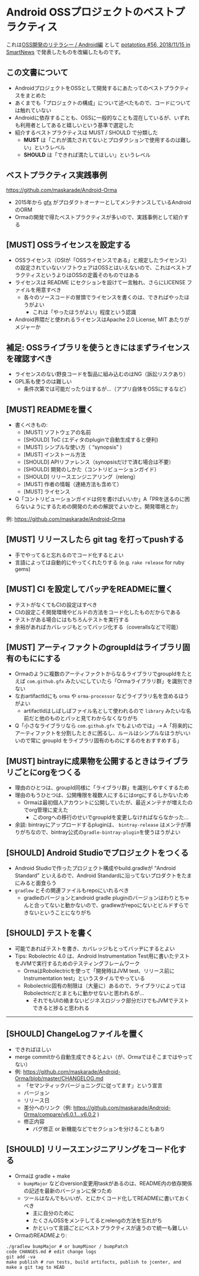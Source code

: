 # Android OSSプロジェクトのベストプラクティス

これは[OSS開発のリテラシー / Android編](https://paper.dropbox.com/doc/OSS-Android--ASA0GNW7rKNcc2UFqytnBbE3AQ-3Zp3zkvV2mJFF8gcpNyO5) として
[potatotips #56, 2018/11/15 in SmartNews](https://potatotips.connpass.com/event/104242/) で発表したものを改編したものです。


## この文書について

- AndroidプロジェクトをOSSとして開発するにあたってのベストプラクティスをまとめた
- あくまでも「プロジェクトの構成」について述べたもので、コードについては触れていない
- Androidに依存することも、OSSに一般的なことも混在しているが、いずれも利用者としてあると嬉しいという基準で選定した
- 紹介するベストプラクティスは MUST / SHOULD で分類した
  - **MUST** は「これが満たされてないとプロダクションで使用するのは難しい」というレベル
  - **SHOULD** は「できれば満たしてほしい」というレベル


## ベストプラクティス実践事例

https://github.com/maskarade/Android-Orma

- 2015年から [gfx](https://github.com/gfx) がプロダクトオーナーとしてメンテナンスしているAndroidのORM
- Ormaの開発で得たベストプラクティスが多いので、実践事例として紹介する

## [MUST] OSSライセンスを設定する
- OSSライセンス（OSIが「OSSライセンスである」と規定したライセンス）の設定されていないソフトウェアはOSSとはいえないので、これはベストプラクティスというよりはOSSの定義そのものではある
- ライセンスは README にセクションを設けて一言触れ、さらにLICENSE ファイルを用意すべき
  - 各々のソースコードの冒頭でライセンスを書くのは、できればやったほうがよい
    - これは「やったほうがよい」程度という認識
- Android界隈だと使われるライセンスはApache 2.0 License, MIT あたりがメジャーか


## 補足: OSSライブラリを使うときにはまずライセンスを確認すべき

- ライセンスのない野良コードを製品に組み込むのはNG（訴訟リスクあり）
- GPL系も使うのは難しい
  - 条件次第では可能だったりはするが…（アプリ自体をOSSにするなど）


## [MUST] READMEを置く

- 書くべきもの:
  - [MUST] ソフトウェアの名前
  - [SHOULD] ToC (エディタのpluginで自動生成すると便利)
  - [MUST] シンプルな使い方（ “synopsis” )
  - [MUST] インストール方法
  - [SHOULD] APIリファレンス（synopsisだけで済む場合は不要）
  - [SHOULD] 開発のしかた（コントリビューションガイド）
  - [SHOULD] リリースエンジニアリング（releng）
  - [MUST] 作者の情報（連絡方法も含めて）
  - [MUST] ライセンス
- Q「コントリビューションガイドは何を書けばいいか」A「PRを送るのに困らないようにするための開発のための解説でよいかと。開発環境とか」

例: https://github.com/maskarade/Android-Orma

## [MUST] リリースしたら git tag を打ってpushする

- 手でやってると忘れるのでコード化するとよい
- 言語によっては自動的にやってくれたりする (e.g. `rake release` for ruby gems)

## [MUST] CI を設定してバッヂをREADMEに置く

- テストがなくてもCIの設定はすべき
- CIの設定こそ開発環境やビルドの方法をコード化したものだからである
- テストがある場合にはもちろんテストを実行する
- 余裕があればカバレッジもとってバッジ化する（coverallsなどで可能）


## [MUST] アーティファクトのgroupIdはライブラリ固有のもににする

- Ormaのように複数のアーティファクトからなるライブラリでgroupIdをたとえば `com.github.gfx` みたいにしていたら「Ormaライブラリ群」を識別できない
- なおartifactIdにも `orma` や `orma-processor` などライブラリ名を含めるほうがよい
  - artifactIdはしばしばファイル名として使われるので `library` みたいな名前だと他のものとパッと見てわからなくなりがち
- Q「小さなライブラリなら `com.github.gfx` でもよいのでは」⇢ A「将来的にアーティファクトを分割したときに困るし、ルールはシンプルなほうがいいいので常に groupId をライブラリ固有のものにするのをおすすめする」

## [MUST] bintrayに成果物を公開するときはライブラリごとにorgをつくる

- 理由のひとつは、groupId同様に「ライブラリ群」を識別しやすくするため
- 理由のもうひとつは、公開権限を複数人にするにはorgにするしかないため
  - Ormaは最初個人アカウントに公開していたが、最近メンテナが増えたのでorg管理に変えた
    - このorgへの移行のせいでgroupIdを変更しなければならなかった…
- 余談: bintrayにアップロードするpluginは、 `bintray-release` はメンテが滞りがちなので、bintray公式の`gradle-bintray-plugin`を使うほうがよい

## [SHOULD] Android Studioでプロジェクトをつくる

- Android Studioで作ったプロジェクト構成やbuild.gradleが “Android Standard” といえるので、Android Standardに沿ってないプロダクトをたまにみると面食らう
- `gradlew` とその関連ファイルもrepoにいれるべき
  - gradleのバージョンとandroid gradle pluginのバージョンはわりとちゃんと合ってないと動かないので、gradlewがrepoにないとビルドすらできないということになりがち


## [SHOULD] テストを書く

- 可能であればテストを書き、カバレッジもとってバッヂにするとよい
- Tips: Robolectric 4.0 は、Android Instrumentation Test用に書いたテストをJVMで実行するためのテスティングフレームワーク
  - OrmaはRobolectricを使って「開発時はJVM test、リリース前にInstrumentation test」というスタイルでやっている
  - Robolectric固有の制限は（大量に）あるので、ライブラリによってはRobolectricだとまともに動かせないと思われるが…
    - それでもUIの絡まないビジネスロジック部分だけでもJVMでテストできると捗ると思われる

----------

## [SHOULD] ChangeLogファイルを置く

- できればほしい
- merge commitから自動生成できるとよい（が、Ormaではそこまではやってない）
- 例: https://github.com/maskarade/Android-Orma/blob/master/CHANGELOG.md
  - 「セマンティックバージョニングに従ってます」という宣言
  - バージョン
  - リリース日
  - 差分へのリンク（例: https://github.com/maskarade/Android-Orma/compare/v6.0.1...v6.0.2 )
  - 修正内容
    - バグ修正 or 新機能などでセクションを分けることもあり

## [SHOULD] リリースエンジニアリングをコード化する
- Ormaは gradle + make 
  - `bumpMajor` などのversion変更用taskがあるのは、README内の依存関係の記述を最新のバージョンに保つため
  - ツールはなんでもいいが、とにかくコード化してREADMEに書いておくべき
    - 主に自分のために
    - たくさんOSSをメンテしてるとrelengの方法を忘れがち
    - かといって言語ごとにベストプラクティスが違うので統一も難しい
- OrmaのREADMEより:

```shell-session
./gradlew bumpMajor # or bumpMinor / bumpPatch
code CHANGES.md # edit change logs
git add -va
make publish # run tests, build artifacts, publish to jcenter, and make a git tag to HEAD
```

